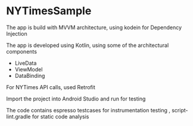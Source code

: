 # NYTimesSample

The app is build with MVVM architecture, using kodein for Dependency Injection

The app is developed using Kotlin, using some of the architectural components
- LiveData
- ViewModel
- DataBinding

For NYTimes API calls, used Retrofit

Import the project into Android Studio and run for testing

The code contains espresso testcases for instrumentation testing ,
script-lint.gradle for static code analysis


